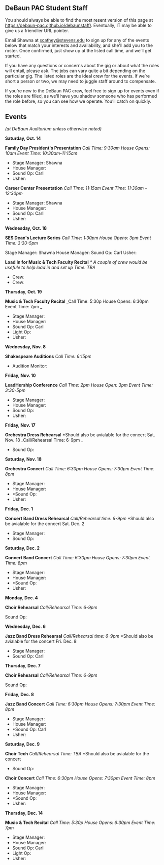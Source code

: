 ## DeBaun PAC Student Staff

You should always be able to find the most resent version of this page at <https://debaun-pac.github.io/debaunstaff/>. Eventually, IT may be able to give us a friendlier URL pointer.

Email Shawna at <scathey@stevens.edu>  to sign up for any of the events below that match your interests and availability, and she'll add you to the roster. Once confirmed, just show up at the listed call time, and we’ll get started.

If you have any questions or concerns about the gig or about what the roles will entail, please ask. The jobs can vary quite a bit depending on the particular gig. The listed roles are the ideal crew for the events. If we’re short a person or two, we may need to juggle staff around to compensate.

If you’re new to the DeBaun PAC crew, feel free to sign up for events even if the roles are filled, as we’ll have you shadow someone who has performed the role before, so you can see how we operate. You’ll catch on quickly.


## Events
*(at DeBaun Auditorium unless otherwise noted)*


**Saturday, Oct. 14**

**Family Day President's Presentation**
_Call Time: 9:30am House Opens: 10am Event Time: 10:30am-11:15am_

- Stage Manager: Shawna
- House Manager:
- Sound Op: Carl
- Usher: 


**Career Center Presentation**
_Call Time: 11:15am Event Time: 11:30am - 12:30pm_

- Stage Manager: Shawna
- House Manager:
- Sound Op: Carl
- Usher:


**Wednesday, Oct. 18**

**SES Dean's Lecture Series**
_Call Time: 1:30pm House Opens: 3pm Event Time: 3:30-5pm_

Stage Manager: Shawna 
House Manager: 
Sound Op: Carl
Usher: 


**Load In for Music & Tech Faculty Recital**
_* A couple of crew would be usefule to help load in and set up_
_Time: TBA_

- Crew:
- Crew:


**Thursday, Oct. 19**

**Music & Tech Faculty Recital**
_Call Time: 5:30p House Opens: 6:30pm Event Time: 7pm _

- Stage Manager:
- House Manager:
- Sound Op: Carl
- Light Op:
- Usher:


**Wednesday, Nov. 8**

**Shakespeare Auditions**
_Call Time: 6:15pm_

- Audition Monitor:


**Friday, Nov. 10**

**LeadHership Conference**
_Call Time: 2pm House Open: 3pm Event Time: 3:30-5pm_

- Stage Manager:
- House Manager:
- Sound Op: 
- Usher:


**Friday, Nov. 17**

**Orchestra Dress Rehearsal**
*Should also be avialable for the concert Sat. Nov. 18
_Call/Rehearsal Time: 6-9pm _

- Sound Op:


**Saturday, Nov. 18**

**Orchestra Concert**
_Call Time: 6:30pm  House Opens: 7:30pm  Event Time: 8pm_

- Stage Manager:
- House Manager:
- *Sound Op:
- Usher:


**Friday, Dec. 1**

**Concert Band Dress Rehearsal**
_Call/Rehearsal time: 6-9pm_
*Should also be avialable for the concert Sat. Dec. 2

- Stage Manager:
- Sound Op:


**Saturday, Dec. 2**

**Concert Band Concert**
_Call Time: 6:30pm  House Opens: 7:30pm  Event Time: 8pm_

- Stage Manager:
- House Manager:
- *Sound Op:
- Usher:


**Monday, Dec. 4**

**Choir Rehearsal**
_Call/Rehearsal Time: 6-9pm_

Sound Op: 


**Wednesday, Dec. 6**

**Jazz Band Dress Rehearsal**
_Call/Rehearsal time: 6-9pm_
*Should also be avialable for the concert Fri. Dec. 8

- Stage Manager: 
- Sound Op: Carl


**Thursday, Dec. 7**

**Choir Rehearsal**
_Call/Rehearsal Time: 6-9pm_

Sound Op: 


**Friday, Dec. 8**

**Jazz Band Concert**
_Call Time: 6:30pm  House Opens: 7:30pm  Event Time: 8pm_

- Stage Manager:
- House Manager:
- *Sound Op: Carl
- Usher:


**Saturday, Dec. 9**

**Choir Tech**
_Call/Rehearsal Time: TBA_
*Should also be avialable for the concert

- Sound Op:


**Choir Concert**
_Call Time: 6:30pm  House Opens: 7:30pm  Event Time: 8pm_

- Stage Manager:
- House Manager:
- *Sound Op:
- Usher:


**Thursday, Dec. 14**

**Music & Tech Recital**
_Call Time: 5:30p House Opens: 6:30pm Event Time: 7pm_

- Stage Manager:
- House Manager:
- Sound Op: Carl
- Light Op:
- Usher:


